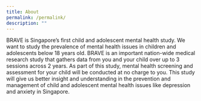 ```yaml
---
title: About
permalink: /permalink/
description: ""
---
```

BRAVE is Singapore’s first child and adolescent mental health study. We want to study the prevalence of mental health issues in children and adolescents below 18 years old. BRAVE is an important nation-wide medical research study that gathers data from you and your child over up to 3 sessions across 2 years. As part of this study, mental health screening and assessment for your child will be conducted at no charge to you. This study will give us better insight and understanding in the prevention and management of child and adolescent mental health issues like depression and anxiety in Singapore.